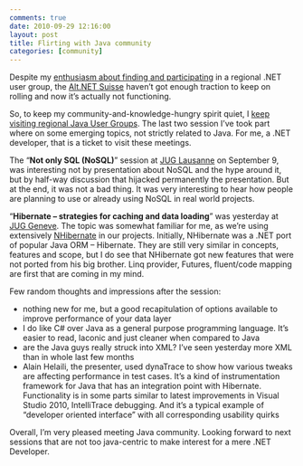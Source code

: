 ```yaml
---
comments: true
date: 2010-09-29 12:16:00
layout: post
title: Flirting with Java community
categories: [community]
---
```


Despite my [enthusiasm about finding and participating](/blog/2009/11/26/alt-net-swiss-community-its-running/) in a regional .NET user group, the [Alt.NET Suisse](http://www.altnetfr.org/lausanne/) haven’t got enough traction to keep on rolling and now it’s actually not functioning.

So, to keep my community-and-knowledge-hungry spirit quiet, I [keep visiting regional Java User Groups](/blog/2010/01/31/have-been-in-the-aliens-camp-twice/). The last two session I’ve took part where on some emerging topics, not strictly related to Java. For me, a .NET developer, that is a ticket to visit these meetings.

The “**Not only SQL (NoSQL)**” session at [JUG Lausanne](http://jugl.ch/) on September 9, was interesting not by presentation about NoSQL and the hype around it, but by half-way discussion that hijacked permanently the presentation. But at the end, it was not a bad thing. It was very interesting to hear how people are planning to use or already using NoSQL in real world projects. 

“**Hibernate – strategies for caching and data loading**” was yesterday at [JUG Geneve](http://www.genevajug.ch/). The topic was somewhat familiar for me, as we’re using extensively [NHibernate](http://nhforge.org) in our projects. Initially, NHibernate was a .NET port of popular Java ORM – Hibernate. They are still very similar in concepts, features and scope, but I do see that NHibernate got new features that were not ported from his big brother. Linq provider, Futures, fluent/code mapping are first that are coming in my mind. 

Few random thoughts and impressions after the session:

 * nothing new for me, but a good recapitulation of options available to improve performance of your data layer 
 * I do like C# over Java as a general purpose programming language. It’s easier to read, laconic and just cleaner when compared to Java 
 * are the Java guys really struck into XML? I’ve seen yesterday more XML than in whole last few months 
 * Alain Helaili, the presenter, used dynaTrace to show how various tweaks are affecting performance in test cases. It’s a kind of instrumentation framework for Java that has an integration point with Hibernate. Functionality is in some parts similar to latest improvements in Visual Studio 2010, IntelliTrace debugging. And it’s a typical example of “developer oriented interface” with all corresponding usability quirks 

Overall, I’m very pleased meeting Java community. Looking forward to next sessions that are not too java-centric to make interest for a mere .NET Developer. 
